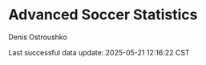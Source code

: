 # Advanced Soccer Statistics
Denis Ostroushko

<!-- gfm -->

Last successful data update: 2025-05-21 12:16:22 CST
